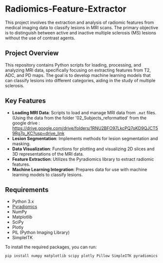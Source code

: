 # Radiomics-Feature-Extractor
This project involves the extraction and analysis of radiomic features from medical imaging data to classify lesions in MRI scans. The primary objective is to distinguish between active and inactive multiple sclerosis (MS) lesions without the use of contrast agents.

## Project Overview

This repository contains Python scripts for loading, processing, and analyzing MRI data, specifically focusing on extracting features from T2, ADC, and PD maps. The goal is to develop machine learning models that can classify lesions into different categories, aiding in the study of multiple sclerosis.

## Key Features

- **Loading MRI Data**: Scripts to load and manage MRI data from `.mat` files. (Using the data from the folder '02_Subjects_reformatted' from the google drive : https://drive.google.com/drive/folders/1RNU2BFO97LkcPQ7oKD9QJCT59Rg7p_KC?usp=drive_link
- **Lesion Segmentation**: Implements methods for lesion segmentation and masking.
- **Data Visualization**: Functions for plotting and visualizing 2D slices and 3D representations of the MRI data.
- **Feature Extraction**: Utilizes the Pyradiomics library to extract radiomic features.
- **Machine Learning Integration**: Prepares data for use with machine learning models to classify lesions.

## Requirements

- Python 3.x
- [Pyradiomics](https://pyradiomics.readthedocs.io/en/latest/)
- NumPy
- Matplotlib
- SciPy
- Plotly
- PIL (Python Imaging Library)
- SimpleITK

To install the required packages, you can run:

```bash
pip install numpy matplotlib scipy plotly Pillow SimpleITK pyradiomics
